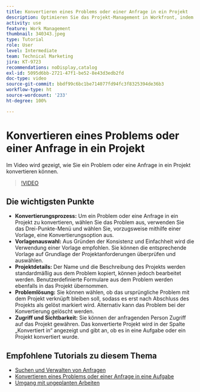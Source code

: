 ```yaml
---
title: Konvertieren eines Problems oder einer Anfrage in ein Projekt
description: Optimieren Sie das Projekt-Management in Workfront, indem Sie Probleme mit Vorlagen in Projekte konvertieren, Projektdetails anpassen, Optionen zur Problemlösung verwalten und Sichtbarkeit sowie Zugriff für nahtlose Workflows sicherstellen.
activity: use
feature: Work Management
thumbnail: 340343.jpeg
type: Tutorial
role: User
level: Intermediate
team: Technical Marketing
jira: KT-9723
recommendations: noDisplay,catalog
exl-id: 5095d6bb-2721-47f1-be52-8e43d3edb2fd
doc-type: video
source-git-commit: bbdf99c6bc1be714077fd94fc3f8325394de36b3
workflow-type: ht
source-wordcount: '233'
ht-degree: 100%

---
```


# Konvertieren eines Problems oder einer Anfrage in ein Projekt

Im Video wird gezeigt, wie Sie ein Problem oder eine Anfrage in ein Projekt konvertieren können.

>[!VIDEO](https://video.tv.adobe.com/v/3446631/?quality=12&learn=on&enablevpops=1&captions=ger)

## Die wichtigsten Punkte

* **Konvertierungsprozess:** Um ein Problem oder eine Anfrage in ein Projekt zu konvertieren, wählen Sie das Problem aus, verwenden Sie das Drei-Punkte-Menü und wählen Sie, vorzugsweise mithilfe einer Vorlage, eine Konvertierungsoption aus.
* **Vorlagenauswahl:** Aus Gründen der Konsistenz und Einfachheit wird die Verwendung einer Vorlage empfohlen. Sie können die entsprechende Vorlage auf Grundlage der Projektanforderungen überprüfen und auswählen.
* **Projektdetails:** Der Name und die Beschreibung des Projekts werden standardmäßig aus dem Problem kopiert, können jedoch bearbeitet werden. Benutzerdefinierte Formulare aus dem Problem werden ebenfalls in das Projekt übernommen. 
* **Problemlösung:** Sie können wählen, ob das ursprüngliche Problem mit dem Projekt verknüpft bleiben soll, sodass es erst nach Abschluss des Projekts als gelöst markiert wird. Alternativ kann das Problem bei der Konvertierung gelöscht werden. 
* **Zugriff und Sichtbarkeit:** Sie können der anfragenden Person Zugriff auf das Projekt gewähren. Das konvertierte Projekt wird in der Spalte „Konvertiert in“ angezeigt und gibt an, ob es in eine Aufgabe oder ein Projekt konvertiert wurde. 


## Empfohlene Tutorials zu diesem Thema

* [Suchen und Verwalten von Anfragen](/help/manage-work/issues-requests/find-requests.md)
* [Konvertieren eines Problems oder einer Anfrage in eine Aufgabe](/help/manage-work/issues-requests/convert-issues-to-other-work-items.md)
* [Umgang mit ungeplanten Arbeiten](/help/manage-work/issues-requests/handle-unplanned-work.md)


